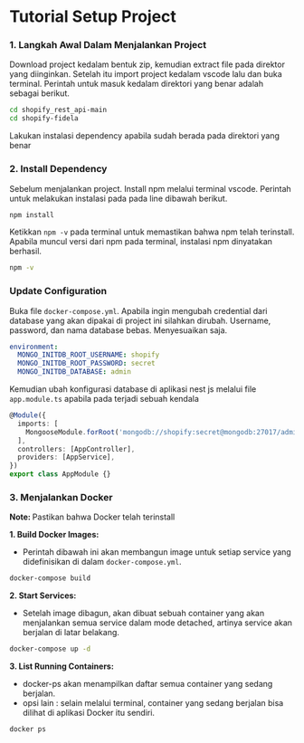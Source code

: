 # Tutorial Setup Project

### 1. Langkah Awal Dalam Menjalankan Project

Download project kedalam bentuk zip, kemudian extract file pada direktor yang diinginkan. Setelah itu import project kedalam vscode lalu dan buka terminal. Perintah untuk masuk kedalam direktori yang benar adalah sebagai berikut.

```bash
cd shopify_rest_api-main
cd shopify-fidela
```

Lakukan instalasi dependency apabila sudah berada pada direktori yang benar

### 2. Install Dependency

Sebelum menjalankan project. Install npm melalui terminal vscode. Perintah untuk melakukan instalasi pada pada line dibawah berikut.

```bash
npm install
```

Ketikkan `npm -v` pada terminal untuk memastikan bahwa npm telah terinstall. Apabila muncul versi dari npm pada terminal, instalasi npm dinyatakan berhasil.

```bash
npm -v
```

### Update Configuration

Buka file `docker-compose.yml`. Apabila ingin mengubah credential dari database yang akan dipakai di project ini silahkan dirubah. 
Username, password, dan nama database bebas. Menyesuaikan saja.

```yaml
environment:
  MONGO_INITDB_ROOT_USERNAME: shopify
  MONGO_INITDB_ROOT_PASSWORD: secret
  MONGO_INITDB_DATABASE: admin
```

Kemudian ubah konfigurasi database di aplikasi nest js melalui file `app.module.ts` apabila pada  terjadi sebuah kendala

```typescript
@Module({
  imports: [
    MongooseModule.forRoot('mongodb://shopify:secret@mongodb:27017/admin'), // ubah konfigurasi database di line ini
  ],
  controllers: [AppController],
  providers: [AppService],
})
export class AppModule {}
```


### 3. Menjalankan Docker

<b>Note: </b>Pastikan bahwa Docker telah terinstall

**1. Build Docker Images:**

- Perintah dibawah ini akan membangun image untuk setiap service yang didefinisikan di dalam `docker-compose.yml`. 

```bash
docker-compose build
```

**2. Start Services:**

- Setelah image dibagun, akan dibuat sebuah container yang akan menjalankan semua service dalam mode detached, artinya service akan berjalan di latar belakang.

```bash
docker-compose up -d
```

**3. List Running Containers:**

- docker-ps akan menampilkan daftar semua container yang sedang berjalan.
- opsi lain : selain melalui terminal, container yang sedang berjalan bisa dilihat di aplikasi Docker itu sendiri.

```bash
docker ps
```
